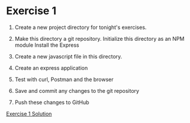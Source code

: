 # Exercise 1
1. Create a new project directory for tonight's exercises.

2. Make this directory a git repository.
Initialize this directory as an NPM module
Install the Express

3. Create a new javascript file in this directory.

4. Create an express application

5. Test with curl, Postman and the browser

6. Save and commit any changes to the git repository
7. Push these changes to GitHub

[Exercise 1 Solution](https://github.com/jdegrave/express-ex1)
